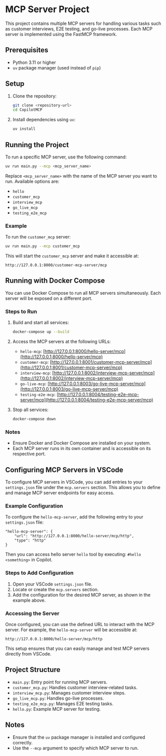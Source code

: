 # MCP Server Project

This project contains multiple MCP servers for handling various tasks such as customer interviews, E2E testing, and go-live processes. Each MCP server is implemented using the FastMCP framework.

## Prerequisites

- Python 3.11 or higher
- `uv` package manager (used instead of `pip`)

## Setup

1. Clone the repository:
   ```zsh
   git clone <repository-url>
   cd CopilotMCP
   ```

2. Install dependencies using `uv`:
   ```zsh
   uv install
   ```

## Running the Project

To run a specific MCP server, use the following command:

```zsh
uv run main.py --mcp <mcp_server_name>
```

Replace `<mcp_server_name>` with the name of the MCP server you want to run. Available options are:

- `hello`
- `customer_mcp`
- `interview_mcp`
- `go_live_mcp`
- `testing_e2e_mcp`

### Example

To run the `customer_mcp` server:

```zsh
uv run main.py --mcp customer_mcp
```

This will start the `customer_mcp` server and make it accessible at:

```
http://127.0.0.1:8000/customer-mcp-server/mcp
```

## Running with Docker Compose

You can use Docker Compose to run all MCP servers simultaneously. Each server will be exposed on a different port.

### Steps to Run

1. Build and start all services:
   ```zsh
   docker-compose up --build
   ```

2. Access the MCP servers at the following URLs:

   - `hello-mcp`: [http://127.0.0.1:8000/hello-server/mcp](http://127.0.0.1:8000/hello-server/mcp)
   - `customer-mcp`: [http://127.0.0.1:8001/customer-mcp-server/mcp](http://127.0.0.1:8001/customer-mcp-server/mcp)
   - `interview-mcp`: [http://127.0.0.1:8002/interview-mcp-server/mcp](http://127.0.0.1:8002/interview-mcp-server/mcp)
   - `go-live-mcp`: [http://127.0.0.1:8003/go-live-mcp-server/mcp](http://127.0.0.1:8003/go-live-mcp-server/mcp)
   - `testing-e2e-mcp`: [http://127.0.0.1:8004/testing-e2e-mcp-server/mcp](http://127.0.0.1:8004/testing-e2e-mcp-server/mcp)

3. Stop all services:
   ```zsh
   docker-compose down
   ```

### Notes

- Ensure Docker and Docker Compose are installed on your system.
- Each MCP server runs in its own container and is accessible on its respective port.

## Configuring MCP Servers in VSCode

To configure MCP servers in VSCode, you can add entries to your `settings.json` file under the `mcp.servers` section. This allows you to define and manage MCP server endpoints for easy access.

### Example Configuration

To configure the `hello-mcp-server`, add the following entry to your `settings.json` file:

```jsonc
"hello-mcp-server": {
    "url": "http://127.0.0.1:8000/hello-server/mcp/http",
    "type": "http"
}
```

Then you can access hello server `hello` tool by executing: `#hello <something>` in Copilot.

### Steps to Add Configuration

1. Open your VSCode `settings.json` file.
2. Locate or create the `mcp.servers` section.
3. Add the configuration for the desired MCP server, as shown in the example above.

### Accessing the Server

Once configured, you can use the defined URL to interact with the MCP server. For example, the `hello-mcp-server` will be accessible at:

```
http://127.0.0.1:8000/hello-server/mcp/http
```

This setup ensures that you can easily manage and test MCP servers directly from VSCode.

## Project Structure

- `main.py`: Entry point for running MCP servers.
- `customer_mcp.py`: Handles customer interview-related tasks.
- `interview_mcp.py`: Manages customer interview steps.
- `go_live_mcp.py`: Handles go-live processes.
- `testing_e2e_mcp.py`: Manages E2E testing tasks.
- `hello.py`: Example MCP server for testing.

## Notes

- Ensure that the `uv` package manager is installed and configured correctly.
- Use the `--mcp` argument to specify which MCP server to run.